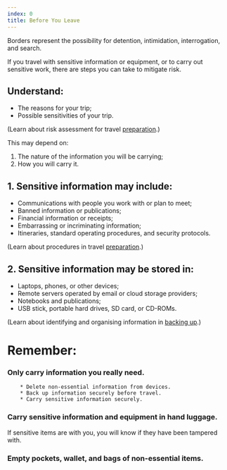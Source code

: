 ```yaml
---
index: 0
title: Before You Leave
---
```

Borders represent the possibility for detention, intimidation, interrogation, and search.

If you travel with sensitive information or equipment, or to carry out sensitive work, there are steps you can take to mitigate risk.

## Understand:

*	The reasons for your trip; 
*	Possible sensitivities of your trip. 

(Learn about risk assessment for travel [preparation](umbrella://lesson/preparation).)

This may depend on: 

1. The nature of the information you will be carrying;
2. How you will carry it.

## 1. Sensitive information may include:

*   Communications with people you work with or plan to meet;
*   Banned information or publications; 
*   Financial information or receipts;
*   Embarrassing or incriminating information;
*	Itineraries, standard operating procedures, and security protocols.

(Learn about procedures in travel [preparation](umbrella://lesson/preparation).)

## 2. Sensitive information may be stored in: 

*	Laptops, phones, or other devices;
*	Remote servers operated by email or cloud storage providers;
*	Notebooks and publications;
*	USB stick, portable hard drives, SD card, or CD-ROMs.
 
(Learn about identifying and organising information in [backing up](umbrella://lesson/backing-up).)

# Remember:

### Only carry information you really need.  
		* Delete non-essential information from devices.  
		* Back up information securely before travel.
        * Carry sensitive information securely. 

### Carry sensitive information and equipment in hand luggage.
If sensitive items are with you, you will know if they have been tampered with. 

### Empty pockets, wallet, and bags of non-essential items.
